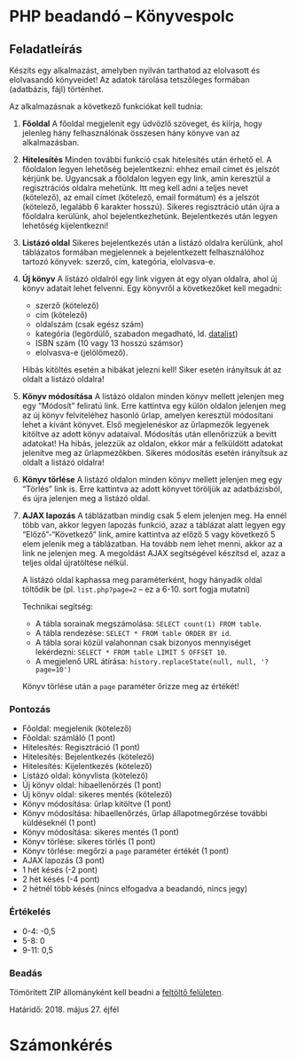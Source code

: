 PHP beadandó – Könyvespolc
==========================

Feladatleírás
-------------

Készíts egy alkalmazást, amelyben nyilván tarthatod az elolvasott és elolvasandó könyveidet! Az adatok tárolása tetszőleges formában (adatbázis, fájl) történhet.

Az alkalmazásnak a következő funkciókat kell tudnia:

1.  **Főoldal** A főoldal megjelenít egy üdvözlő szöveget, és kiírja, hogy jelenleg hány felhasználónak összesen hány könyve van az alkalmazásban.
    
2.  **Hitelesítés** Minden további funkció csak hitelesítés után érhető el. A főoldalon legyen lehetőség bejelentkezni: ehhez email címet és jelszót kérjünk be. Ugyancsak a főoldalon legyen egy link, amin keresztül a regisztrációs oldalra mehetünk. Itt meg kell adni a teljes nevet (kötelező), az email címet (kötelező, email formátum) és a jelszót (kötelező, legalább 6 karakter hosszú). Sikeres regisztráció után újra a főoldalra kerülünk, ahol bejelentkezhetünk. Bejelentkezés után legyen lehetőség kijelentkezni!
    
3.  **Listázó oldal** Sikeres bejelentkezés után a listázó oldalra kerülünk, ahol táblázatos formában megjelennek a bejelentkezett felhasználóhoz tartozó könyvek: szerző, cím, kategória, elolvasva-e.
    
4.  **Új könyv** A listázó oldalról egy link vigyen át egy olyan oldalra, ahol új könyv adatait lehet felvenni. Egy könyvről a következőket kell megadni:
    
    *   szerző (kötelező)
    *   cím (kötelező)
    *   oldalszám (csak egész szám)
    *   kategória (legördülő, szabadon megadható, ld. [datalist](https://developer.mozilla.org/en-US/docs/Web/HTML/Element/datalist))
    *   ISBN szám (10 vagy 13 hosszú számsor)
    *   elolvasva-e (jelölőmező).
    
    Hibás kitöltés esetén a hibákat jelezni kell! Siker esetén irányítsuk át az oldalt a listázó oldalra!
    
5.  **Könyv módosítása** A listázó oldalon minden könyv mellett jelenjen meg egy “Módosít” feliratú link. Erre kattintva egy külön oldalon jelenjen meg az új könyv felviteléhez hasonló űrlap, amelyen keresztül módosítani lehet a kívánt könyvet. Első megjelenéskor az űrlapmezők legyenek kitöltve az adott könyv adataival. Módosítás után ellenőrizzük a bevitt adatokat! Ha hibás, jelezzük az oldalon, ekkor már a felküldött adatokat jelenítve meg az űrlapmezőkben. Sikeres módosítás esetén irányítsuk az oldalt a listázó oldalra!
    
6.  **Könyv törlése** A listázó oldalon minden könyv mellett jelenjen meg egy “Törlés” link is. Erre kattintva az adott könyvet töröljük az adatbázisból, és újra jelenjen meg a listázó oldal.
    
7.  **AJAX lapozás** A táblázatban mindig csak 5 elem jelenjen meg. Ha ennél több van, akkor legyen lapozás funkció, azaz a táblázat alatt legyen egy “Előző”-“Következő” link, amire kattintva az előző 5 vagy következő 5 elem jelenik meg a táblázatban. Ha tovább nem lehet menni, akkor az a link ne jelenjen meg. A megoldást AJAX segítségével készítsd el, azaz a teljes oldal újratöltése nélkül.
    
    A listázó oldal kaphassa meg paraméterként, hogy hányadik oldal töltődik be (pl. `list.php?page=2` – ez a 6-10. sort fogja mutatni)
    
    Technikai segítség:
    
    *   A tábla sorainak megszámolása: `SELECT count(1) FROM table`.
    *   A tábla rendezése: `SELECT * FROM table ORDER BY id`.
    *   A tábla sorai közül valahonnan csak bizonyos mennyiséget lekérdezni: `SELECT * FROM table LIMIT 5 OFFSET 10`.
    *   A megjelenő URL átírása: `history.replaceState(null, null, '?page=10')`
    
    Könyv törlése után a `page` paraméter őrizze meg az értékét!
    

### Pontozás

*   Főoldal: megjelenik (kötelező)
*   Főoldal: számláló (1 pont)
*   Hitelesítés: Regisztráció (1 pont)
*   Hitelesítés: Bejelentkezés (kötelező)
*   Hitelesítés: Kijelentkezés (kötelező)
*   Listázó oldal: könyvlista (kötelező)
*   Új könyv oldal: hibaellenőrzés (1 pont)
*   Új könyv oldal: sikeres mentés (kötelező)
*   Könyv módosítása: űrlap kitöltve (1 pont)
*   Könyv módosítása: hibaellenőrzés, űrlap állapotmegőrzése további küldéseknél (1 pont)
*   Könyv módosítása: sikeres mentés (1 pont)
*   Könyv törlése: sikeres törlés (1 pont)
*   Könyv törlése: megőrzi a `page` paraméter értékét (1 pont)
*   AJAX lapozás (3 pont)
*   1 hét késés (-2 pont)
*   2 hét késés (-4 pont)
*   2 hétnél több késés (nincs elfogadva a beadandó, nincs jegy)

### Értékelés

*   0-4: -0,5
*   5-8: 0
*   9-11: 0,5

### Beadás

Tömörített ZIP állományként kell beadni a [feltöltő felületen](http://webprogramozas.inf.elte.hu/ebr).

Határidő: 2018. május 27. éjfél

Számonkérés
===========